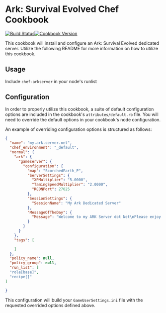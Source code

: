 # Ark: Survival Evolved Chef Cookbook
[![Build Status](https://travis-ci.org/f0rkz/chef-arkserver.svg)](https://travis-ci.org/f0rkz/chef-arkserver)[![Cookbook Version](https://img.shields.io/cookbook/v/chef-arkserver.svg)](https://supermarket.chef.io/cookbooks/chef-arkserver)

This cookbook will install and configure an Ark: Survival Evolved dedicated
server. Utilize the following README for more information on how to utilize this
cookbook.

## Usage

Include `chef-arkserver` in your node's runlist

## Configuration
In order to properly utilize this cookbook, a suite of default configuration
options are included in the cookbook's `attributes/default.rb` file. You will
need to override the default options in your cookbook's node configuration.

An example of overriding configuration options is structured as follows:

```json
{
  "name": "my.ark.server.net",
  "chef_environment": "_default",
  "normal": {
    "ark": {
      "gameserver": {
        "configuration": {
          "map": "ScorchedEarth_P",
          "ServerSettings": {
            "XPMultiplier": "5.0000",
            "TamingSpeedMultiplier": "2.0000",
            "RCONPort": 27025
          },
          "SessionSettings": {
            "SessionName": "My Ark Dedicated Server"
          },
          "MessageOfTheDay": {
            "Message": "Welcome to my ARK Server dot Net\nPlease enjoy your stay!"
          }
        }
      }
    },
    "tags": [

    ]
  },
  "policy_name": null,
  "policy_group": null,
  "run_list": [
  "role[base]",
  "recipe[]"
]

}
```

This configuration will build your `GameUserSettings.ini` file with the requested
overrided options defined above.
